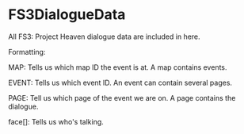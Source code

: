 # FS3DialogueData
All FS3: Project Heaven dialogue data are included in here.
 
 
 Formatting:
 
 MAP:  Tells us which map ID the event is at. A map contains events. 
 
 EVENT: Tells us which event ID. An event can contain several pages.
 
 PAGE: Tell us which page of the event we are on. A page contains the dialogue. 
 
 face[]: Tells us who's talking. 
 
 
 
 
